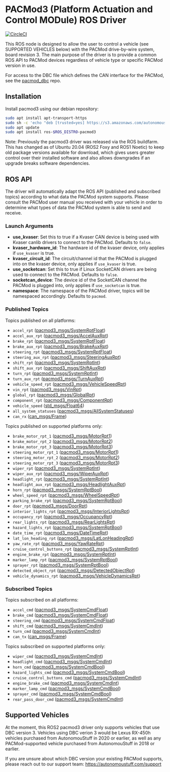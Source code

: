 # PACMod3 (Platform Actuation and Control MODule) ROS Driver #

[![CircleCI](https://circleci.com/gh/astuff/pacmod3/tree/ros2_master.svg?style=svg)](https://circleci.com/gh/astuff/pacmod3/tree/ros2_master)

This ROS node is designed to allow the user to control a vehicle (see SUPPORTED VEHICLES below) with the PACMod drive-by-wire system, board revision 3.
The main purpose of the driver is to provide a common ROS API to PACMod devices regardless of vehicle type or specific PACMod version in use.

For access to the DBC file which defines the CAN interface for the PACMod, see the [pacmod_dbc](https://github.com/astuff/pacmod_dbc) repo.

## Installation 

Install pacmod3 using our debian repository:

```sh
sudo apt install apt-transport-https
sudo sh -c 'echo "deb [trusted=yes] https://s3.amazonaws.com/autonomoustuff-repo/ $(lsb_release -sc) main" > /etc/apt/sources.list.d/autonomoustuff-public.list'
sudo apt update
sudo apt install ros-$ROS_DISTRO-pacmod3
```

Note: Previously the pacmod3 driver was released via the ROS buildfarm. 
This has changed as of Ubuntu 20.04 (ROS2 Foxy and ROS1 Noetic) to keep old package versions available for download, which gives users greater control over their installed software and also allows downgrades if an upgrade breaks software dependencies.

## ROS API

The driver will automatically adapt the ROS API (published and subscribed topics) according to what data the PACMod system supports. 
Please consult the PACMod user manual you received with your vehicle in order to determine what types of data the PACMod system is able to send and receive.

### Launch Arguments

- **use_kvaser**: Set this to true if a Kvaser CAN device is being used with Kvaser canlib drivers to connect to the PACMod. Defaults to `false`.
- **kvaser_hardware_id**: The hardware id of the kvaser device, only applies if `use_kvaser` is true.
- **kvaser_circuit_id**: The circuit/channel id that the PACMod is plugged into on the kvaser device, only applies if `use_kvaser` is true.
- **use_socketcan**: Set this to true if Linux SocketCAN drivers are being used to connect to the PACMod. Defaults to `false`.
- **socketcan_device**: The device id of the SocketCAN channel the PACMod is plugged into, only applies if `use_socketcan` is true.
- **namespace**: The namespace of the PACMod driver, topics will be namespaced accordingly. Defaults to `pacmod`.

### Published Topics

Topics published on all platforms:

- `accel_rpt` ([pacmod3_msgs/SystemRptFloat](https://github.com/astuff/pacmod3_msgs/blob/master/msg/SystemRptFloat.msg))
- `accel_aux_rpt` ([pacmod3_msgs/AccelAuxRpt](https://github.com/astuff/pacmod3_msgs/blob/master/msg/AccelAuxRpt.msg))
- `brake_rpt` ([pacmod3_msgs/SystemRptFloat](https://github.com/astuff/pacmod3_msgs/blob/master/msg/SystemRptFloat.msg))
- `brake_aux_rpt` ([pacmod3_msgs/BrakeAuxRpt](https://github.com/astuff/pacmod3_msgs/blob/master/msg/BrakeAuxRpt.msg))
- `steering_rpt` ([pacmod3_msgs/SystemRptFloat](https://github.com/astuff/pacmod3_msgs/blob/master/msg/SystemRptFloat.msg))
- `steering_aux_rpt` ([pacmod3_msgs/SteeringAuxRpt](https://github.com/astuff/pacmod3_msgs/blob/master/msg/SteeringAuxRpt.msg))
- `shift_rpt` ([pacmod3_msgs/SystemRptInt](https://github.com/astuff/pacmod3_msgs/blob/master/msg/SystemRptInt.msg))
- `shift_aux_rpt` ([pacmod3_msgs/ShiftAuxRpt](https://github.com/astuff/pacmod3_msgs/blob/master/msg/ShiftAuxRpt.msg))
- `turn_rpt` ([pacmod3_msgs/SystemRptInt](https://github.com/astuff/pacmod3_msgs/blob/master/msg/SystemRptInt.msg))
- `turn_aux_rpt` ([pacmod3_msgs/TurnAuxRpt](https://github.com/astuff/pacmod3_msgs/blob/master/msg/TurnAuxRpt.msg))
- `vehicle_speed_rpt` ([pacmod3_msgs/VehicleSpeedRpt](https://github.com/astuff/pacmod3_msgs/blob/master/msg/VehicleSpeedRpt.msg))
- `vin_rpt` ([pacmod3_msgs/VinRpt](https://github.com/astuff/pacmod3_msgs/blob/master/msg/VinRpt.msg))
- `global_rpt` ([pacmod3_msgs/GlobalRpt](https://github.com/astuff/pacmod3_msgs/blob/master/msg/GlobalRpt.msg))
- `component_rpt` ([pacmod3_msgs/ComponentRpt](https://github.com/astuff/pacmod3_msgs/blob/master/msg/ComponentRpt.msg))
- `vehicle_speed` ([std_msgs/Float64](http://docs.ros.org/en/noetic/api/std_msgs/html/msg/Float64.html))
- `all_system_statuses` ([pacmod3_msgs/AllSystemStatuses](https://github.com/astuff/pacmod3_msgs/blob/master/msg/AllSystemStatuses.msg))
- `can_rx` ([can_msgs/Frame](http://docs.ros.org/en/noetic/api/can_msgs/html/msg/Frame.html))

Topics published on supported platforms only:

- `brake_motor_rpt_1` ([pacmod3_msgs/MotorRpt1](https://github.com/astuff/pacmod3_msgs/blob/master/msg/MotorRpt1.msg))
- `brake_motor_rpt_2` ([pacmod3_msgs/MotorRpt2](https://github.com/astuff/pacmod3_msgs/blob/master/msg/MotorRpt2.msg))
- `brake_motor_rpt_3` ([pacmod3_msgs/MotorRpt3](https://github.com/astuff/pacmod3_msgs/blob/master/msg/MotorRpt3.msg))
- `steering_motor_rpt_1` ([pacmod3_msgs/MotorRpt1](https://github.com/astuff/pacmod3_msgs/blob/master/msg/MotorRpt1.msg))
- `steering_motor_rpt_2` ([pacmod3_msgs/MotorRpt2](https://github.com/astuff/pacmod3_msgs/blob/master/msg/MotorRpt2.msg))
- `steering_motor_rpt_3` ([pacmod3_msgs/MotorRpt3](https://github.com/astuff/pacmod3_msgs/blob/master/msg/MotorRpt3.msg))
- `wiper_rpt` ([pacmod3_msgs/SystemRptInt](https://github.com/astuff/pacmod3_msgs/blob/master/msg/SystemRptInt.msg))
- `wiper_aux_rpt` ([pacmod3_msgs/WiperAuxRpt](https://github.com/astuff/pacmod3_msgs/blob/master/msg/WiperAuxRpt.msg))
- `headlight_rpt` ([pacmod3_msgs/SystemRptInt](https://github.com/astuff/pacmod3_msgs/blob/master/msg/SystemRptInt.msg))
- `headlight_aux_rpt` ([pacmod3_msgs/HeadlightAuxRpt](https://github.com/astuff/pacmod3_msgs/blob/master/msg/HeadlightAuxRpt.msg))
- `horn_rpt` ([pacmod3_msgs/SystemRptBool](https://github.com/astuff/pacmod3_msgs/blob/master/msg/SystemRptBool.msg))
- `wheel_speed_rpt` ([pacmod3_msgs/WheelSpeedRpt](https://github.com/astuff/pacmod3_msgs/blob/master/msg/WheelSpeedRpt.msg))
- `parking_brake_rpt` ([pacmod3_msgs/SystemRptBool](https://github.com/astuff/pacmod3_msgs/blob/master/msg/SystemRptBool.msg))
- `door_rpt` ([pacmod3_msgs/DoorRpt](https://github.com/astuff/pacmod3_msgs/blob/master/msg/DoorRpt.msg))
- `interior_lights_rpt` ([pacmod3_msgs/InteriorLightsRpt](https://github.com/astuff/pacmod3_msgs/blob/master/msg/InteriorLightsRpt.msg))
- `occupancy_rpt` ([pacmod3_msgs/OccupancyRpt](https://github.com/astuff/pacmod3_msgs/blob/master/msg/OccupancyRpt.msg))
- `rear_lights_rpt` ([pacmod3_msgs/RearLightsRpt](https://github.com/astuff/pacmod3_msgs/blob/master/msg/RearLightsRpt.msg))
- `hazard_lights_rpt` ([pacmod3_msgs/SystemRptBool](https://github.com/astuff/pacmod3_msgs/blob/master/msg/SystemRptBool.msg))
- `date_time_rpt` ([pacmod3_msgs/DateTimeRpt](https://github.com/astuff/pacmod3_msgs/blob/master/msg/DateTimeRpt.msg))
- `lat_lon_heading_rpt` ([pacmod3_msgs/LatLonHeadingRpt](https://github.com/astuff/pacmod3_msgs/blob/master/msg/LatLonHeadingRpt.msg))
- `yaw_rate_rpt` ([pacmod3_msgs/YawRateRpt](https://github.com/astuff/pacmod3_msgs/blob/master/msg/YawRateRpt.msg))
- `cruise_control_buttons_rpt` ([pacmod3_msgs/SystemRptInt](https://github.com/astuff/pacmod3_msgs/blob/master/msg/SystemRptInt.msg))
- `engine_brake_rpt` ([pacmod3_msgs/SystemRptInt](https://github.com/astuff/pacmod3_msgs/blob/master/msg/SystemRptInt.msg))
- `marker_lamp_rpt` ([pacmod3_msgs/SystemRptBool](https://github.com/astuff/pacmod3_msgs/blob/master/msg/SystemRptBool.msg))
- `sprayer_rpt` ([pacmod3_msgs/SystemRptBool](https://github.com/astuff/pacmod3_msgs/blob/master/msg/SystemRptBool.msg))
- `detected_object_rpt` ([pacmod3_msgs/DetectedObjectRpt](https://github.com/astuff/pacmod3_msgs/blob/master/msg/DetectedObjectRpt.msg))
- `vehicle_dynamics_rpt` ([pacmod3_msgs/VehicleDynamicsRpt](https://github.com/astuff/pacmod3_msgs/blob/master/msg/VehicleDynamicsRpt.msg))

### Subscribed Topics

Topics subscribed on all platforms:

- `accel_cmd` ([pacmod3_msgs/SystemCmdFloat](https://github.com/astuff/pacmod3_msgs/blob/master/msg/SystemCmdFloat.msg))
- `brake_cmd` ([pacmod3_msgs/SystemCmdFloat](https://github.com/astuff/pacmod3_msgs/blob/master/msg/SystemCmdFloat.msg))
- `steering_cmd` ([pacmod3_msgs/SystemCmdFloat](https://github.com/astuff/pacmod3_msgs/blob/master/msg/SystemCmdFloat.msg))
- `shift_cmd` ([pacmod3_msgs/SystemCmdInt](https://github.com/astuff/pacmod3_msgs/blob/master/msg/SystemCmdInt.msg))
- `turn_cmd` ([pacmod3_msgs/SystemCmdInt](https://github.com/astuff/pacmod3_msgs/blob/master/msg/SystemCmdInt.msg))
- `can_tx` ([can_msgs/Frame](http://docs.ros.org/en/noetic/api/can_msgs/html/msg/Frame.html))

Topics subscribed on supported platforms only:

- `wiper_cmd` ([pacmod3_msgs/SystemCmdInt](https://github.com/astuff/pacmod3_msgs/blob/master/msg/SystemCmdInt.msg))
- `headlight_cmd` ([pacmod3_msgs/SystemCmdInt](https://github.com/astuff/pacmod3_msgs/blob/master/msg/SystemCmdInt.msg))
- `horn_cmd` ([pacmod3_msgs/SystemCmdBool](https://github.com/astuff/pacmod3_msgs/blob/master/msg/SystemCmdBool.msg))
- `hazard_lights_cmd` ([pacmod3_msgs/SystemCmdBool](https://github.com/astuff/pacmod3_msgs/blob/master/msg/SystemCmdBool.msg))
- `cruise_control_buttons_cmd` ([pacmod3_msgs/SystemCmdInt](https://github.com/astuff/pacmod3_msgs/blob/master/msg/SystemCmdInt.msg))
- `engine_brake_cmd` ([pacmod3_msgs/SystemCmdInt](https://github.com/astuff/pacmod3_msgs/blob/master/msg/SystemCmdInt.msg))
- `marker_lamp_cmd` ([pacmod3_msgs/SystemCmdBool](https://github.com/astuff/pacmod3_msgs/blob/master/msg/SystemCmdBool.msg))
- `sprayer_cmd` ([pacmod3_msgs/SystemCmdBool](https://github.com/astuff/pacmod3_msgs/blob/master/msg/SystemCmdBool.msg))
- `rear_pass_door_cmd` ([pacmod3_msgs/SystemCmdInt](https://github.com/astuff/pacmod3_msgs/blob/master/msg/SystemCmdInt.msg))

## Supported Vehicles ##

At the moment, this ROS2 pacmod3 driver only supports vehicles that use DBC version 3.
Vehicles using DBC verion 3 would be Lexus RX-450h vehicles purchased from AutonomouStuff in 2020 or earlier, as well as any PACMod-supported vehicle purchased from AutonomouStuff in 2018 or earlier.

If you are unsure about which DBC version your existing PACMod supports, please reach out to our support team: https://autonomoustuff.com/support
